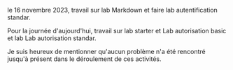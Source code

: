 le 16 novembre 2023, travail sur lab Markdown et faire lab autentification standar.

Pour la journée d'aujourd'hui, travail sur lab starter et Lab autorisation basic et lab Lab autorisation standar.

Je suis heureux de mentionner qu'aucun problème n'a été rencontré jusqu'à présent dans le déroulement de ces activités.